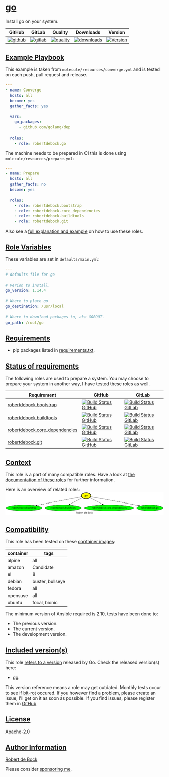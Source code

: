 # [go](#go)

Install go on your system.

|GitHub|GitLab|Quality|Downloads|Version|
|------|------|-------|---------|-------|
|[![github](https://github.com/robertdebock/ansible-role-go/workflows/Ansible%20Molecule/badge.svg)](https://github.com/robertdebock/ansible-role-go/actions)|[![gitlab](https://gitlab.com/robertdebock/ansible-role-go/badges/master/pipeline.svg)](https://gitlab.com/robertdebock/ansible-role-go)|[![quality](https://img.shields.io/ansible/quality/34937)](https://galaxy.ansible.com/robertdebock/go)|[![downloads](https://img.shields.io/ansible/role/d/34937)](https://galaxy.ansible.com/robertdebock/go)|[![Version](https://img.shields.io/github/release/robertdebock/ansible-role-go.svg)](https://github.com/robertdebock/ansible-role-go/releases/)|

## [Example Playbook](#example-playbook)

This example is taken from `molecule/resources/converge.yml` and is tested on each push, pull request and release.
```yaml
---
- name: Converge
  hosts: all
  become: yes
  gather_facts: yes

  vars:
    go_packages:
      - github.com/golang/dep

  roles:
    - role: robertdebock.go
```

The machine needs to be prepared in CI this is done using `molecule/resources/prepare.yml`:
```yaml
---
- name: Prepare
  hosts: all
  gather_facts: no
  become: yes

  roles:
    - role: robertdebock.bootstrap
    - role: robertdebock.core_dependencies
    - role: robertdebock.buildtools
    - role: robertdebock.git
```

Also see a [full explanation and example](https://robertdebock.nl/how-to-use-these-roles.html) on how to use these roles.

## [Role Variables](#role-variables)

These variables are set in `defaults/main.yml`:
```yaml
---
# defaults file for go

# Verion to install.
go_version: 1.14.4

# Where to place go
go_destination: /usr/local

# Where to download packages to, aka GOROOT.
go_path: /root/go
```

## [Requirements](#requirements)

- pip packages listed in [requirements.txt](https://github.com/robertdebock/ansible-role-go/blob/master/requirements.txt).

## [Status of requirements](#status-of-requirements)

The following roles are used to prepare a system. You may choose to prepare your system in another way, I have tested these roles as well.

| Requirement | GitHub | GitLab |
|-------------|--------|--------|
|[robertdebock.bootstrap](https://galaxy.ansible.com/robertdebock/bootstrap)|[![Build Status GitHub](https://github.com/robertdebock/ansible-role-bootstrap/workflows/Ansible%20Molecule/badge.svg)](https://github.com/robertdebock/ansible-role-bootstrap/actions)|[![Build Status GitLab ](https://gitlab.com/robertdebock/ansible-role-bootstrap/badges/master/pipeline.svg)](https://gitlab.com/robertdebock/ansible-role-bootstrap)|
|[robertdebock.buildtools](https://galaxy.ansible.com/robertdebock/buildtools)|[![Build Status GitHub](https://github.com/robertdebock/ansible-role-buildtools/workflows/Ansible%20Molecule/badge.svg)](https://github.com/robertdebock/ansible-role-buildtools/actions)|[![Build Status GitLab ](https://gitlab.com/robertdebock/ansible-role-buildtools/badges/master/pipeline.svg)](https://gitlab.com/robertdebock/ansible-role-buildtools)|
|[robertdebock.core_dependencies](https://galaxy.ansible.com/robertdebock/core_dependencies)|[![Build Status GitHub](https://github.com/robertdebock/ansible-role-core_dependencies/workflows/Ansible%20Molecule/badge.svg)](https://github.com/robertdebock/ansible-role-core_dependencies/actions)|[![Build Status GitLab ](https://gitlab.com/robertdebock/ansible-role-core_dependencies/badges/master/pipeline.svg)](https://gitlab.com/robertdebock/ansible-role-core_dependencies)|
|[robertdebock.git](https://galaxy.ansible.com/robertdebock/git)|[![Build Status GitHub](https://github.com/robertdebock/ansible-role-git/workflows/Ansible%20Molecule/badge.svg)](https://github.com/robertdebock/ansible-role-git/actions)|[![Build Status GitLab ](https://gitlab.com/robertdebock/ansible-role-git/badges/master/pipeline.svg)](https://gitlab.com/robertdebock/ansible-role-git)|

## [Context](#context)

This role is a part of many compatible roles. Have a look at [the documentation of these roles](https://robertdebock.nl/) for further information.

Here is an overview of related roles:
![dependencies](https://raw.githubusercontent.com/robertdebock/ansible-role-go/png/requirements.png "Dependencies")

## [Compatibility](#compatibility)

This role has been tested on these [container images](https://hub.docker.com/u/robertdebock):

|container|tags|
|---------|----|
|alpine|all|
|amazon|Candidate|
|el|8|
|debian|buster, bullseye|
|fedora|all|
|opensuse|all|
|ubuntu|focal, bionic|

The minimum version of Ansible required is 2.10, tests have been done to:

- The previous version.
- The current version.
- The development version.


## [Included version(s)](#included-versions)

This role [refers to a version](https://github.com/robertdebock/ansible-role-go/blob/master/defaults/main.yml) released by Go. Check the released version(s) here:
- [go](https://golang.org/dl/).

This version reference means a role may get outdated. Monthly tests occur to see if [bit-rot](https://en.wikipedia.org/wiki/Software_rot) occured. If you however find a problem, please create an issue, I'll get on it as soon as possible.
If you find issues, please register them in [GitHub](https://github.com/robertdebock/ansible-role-go/issues)

## [License](#license)

Apache-2.0


## [Author Information](#author-information)

[Robert de Bock](https://robertdebock.nl/)

Please consider [sponsoring me](https://github.com/sponsors/robertdebock).
